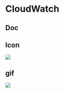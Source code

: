 # CloudWatch

## Doc

## Icon
[<img src="https://i.imgur.com/ubByLIQ.png">](https://i.imgur.com/ubByLIQ.png)

## gif
![](https://github.com/ashkan-nasirzadeh/simpleShell/blob/master/README%20assets/shell-gif)

